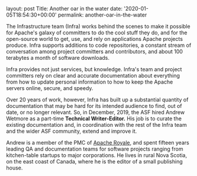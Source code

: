 
layout: post
Title: Another oar in the water
date: '2020-01-05T18:54:30+00:00'
permalink: another-oar-in-the-water

<p>
The Infrastructure team (Infra) works behind the scenes to make it possible for Apache's galaxy of committers to do the cool stuff they do, and for the open-source world to get, use, and rely on applications Apache projects produce. Infra supports additions to code repositories, a constant stream of conversation among project committers and contributors, and about 100 terabytes a month of software downloads.</p> 
  <p>Infra provides not just services, but knowledge. Infra's team and project committers rely on clear and accurate documentation about everything from how to update personal information to how to keep the Apache servers online, secure, and speedy.</p> 
  <p>Over 20 years of work, however, Infra has built up a substantial quantity of documentation that may be hard for its intended audience to find, out of date, or no longer relevant. So, in December, 2019, the ASF hired Andrew Wetmore as a part-time <strong>Technical Writer-Editor.</strong>&nbsp;His job is to curate the existing documentation and, in coordination with the rest of the Infra team and the wider ASF community, extend and improve it.</p> 
  <p>Andrew is a member of the PMC of <a href="https://royale.apache.org/" target="_blank" title="Apache Royale">Apache Royale</a>, and spent fifteen years leading QA and documentation teams for software projects ranging from kitchen-table startups to major corporations. He lives in rural Nova Scotia, on the east coast of Canada, where he is the editor of a small publishing house.</p>

